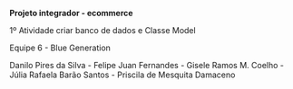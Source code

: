 **Projeto integrador - ecommerce**

1º Atividade criar banco de dados e Classe Model

Equipe 6 - Blue Generation

Danilo Pires da Silva -
Felipe Juan Fernandes -
Gisele Ramos M. Coelho -
Júlia Rafaela Barão Santos -
Priscila de Mesquita Damaceno